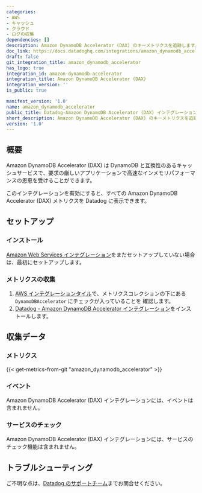 ```yaml
---
categories:
- AWS
- キャッシュ
- クラウド
- ログの収集
dependencies: []
description: Amazon DynamoDB Accelerator (DAX) のキーメトリクスを追跡します。
doc_link: https://docs.datadoghq.com/integrations/amazon_dynamodb_accelerator/
draft: false
git_integration_title: amazon_dynamodb_accelerator
has_logo: true
integration_id: amazon-dynamodb-accelerator
integration_title: Amazon DynamoDB Accelerator (DAX)
integration_version: ''
is_public: true

manifest_version: '1.0'
name: amazon_dynamodb_accelerator
public_title: Datadog-Amazon DynamoDB Accelerator (DAX) インテグレーション
short_description: Amazon DynamoDB Accelerator (DAX) のキーメトリクスを追跡します。
version: '1.0'
---
```


## 概要

Amazon DynamoDB Accelerator (DAX) は DynamoDB と互換性のあるキャッシュサービスで、要求の厳しいアプリケーションで高速なインメモリパフォーマンスの恩恵を受けることができます。

このインテグレーションを有効にすると、すべての Amazon DynamoDB Accelerator (DAX) メトリクスを Datadog に表示できます。

## セットアップ

### インストール

[Amazon Web Services インテグレーション][1]をまだセットアップしていない場合は、最初にセットアップします。

### メトリクスの収集

1. [AWS インテグレーションタイル][2]で、メトリクスコレクションの下にある `DynamoDBAccelerator` にチェックが入っていることを
   確認します。
2. [Datadog - Amazon DynamoDB Accelerator インテグレーション][3]をインストールします。

## 収集データ

### メトリクス
{{< get-metrics-from-git "amazon_dynamodb_accelerator" >}}


### イベント

Amazon DynamoDB Accelerator (DAX) インテグレーションには、イベントは含まれません。

### サービスのチェック

Amazon DynamoDB Accelerator (DAX) インテグレーションには、サービスのチェック機能は含まれません。

## トラブルシューティング

ご不明な点は、[Datadog のサポートチーム][5]までお問合せください。

[1]: https://docs.datadoghq.com/ja/integrations/amazon_web_services/
[2]: https://app.datadoghq.com/account/settings#integrations/amazon-web-services
[3]: https://app.datadoghq.com/account/settings#integrations/amazon-DynamoDB-accelerator
[4]: https://github.com/DataDog/dogweb/blob/prod/integration/amazon_DynamoDB_accelerator/amazon_DynamoDB_accelerator_metadata.csv
[5]: https://docs.datadoghq.com/ja/help/
